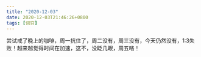```yaml
---
title: "2020-12-03"
date: 2020-12-03T21:46:26+0800
tags: [词穷]
---
```


尝试戒了晚上的咖啡，周一抗住了，周二没有，周三没有，今天仍然没有，1:3失败！越来越觉得时间在加速，这不，没眨几眼，周五咯！